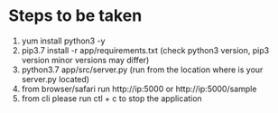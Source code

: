 # Steps to be taken

1. yum install python3 -y
2. pip3.7 install -r app/requirements.txt  (check python3 version, pip3 version minor versions may differ)
3. python3.7 app/src/server.py (run from the location where is your server.py located)
4. from browser/safari run http://ip:5000 or http://ip:5000/sample
5. from cli please run ctl + c to stop the application  
